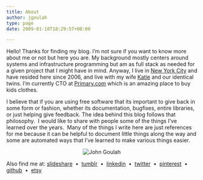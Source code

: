 ```yaml
---
title: About
author: jgoulah
type: page
date: 2009-01-10T18:29:57+00:00

---
```

Hello! Thanks for finding my blog. I&#8217;m not sure if you want to know more about me or not but here you are. My background mostly centers around systems and infrastructure programming but am as full stack as needed for a given project that I might have in mind. Anyway, I live in <a href="http://en.wikipedia.org/wiki/New_York_City" target="_blank">New York City</a> and have resided here since 2006, and live with my wife <a href="http://katiejanephoto.com" target="_blank">Katie</a> and our identical twins. I&#8217;m currently CTO at [Primary.com][1] which is an amazing place to buy kids clothes. 

I believe that if you are using free software that its important to give back in some form or fashion, whether its documentation, bugfixes, entire libraries, or just helping give feedback. The idea behind this blog follows that philosophy.  I would like to share with people some of the things I&#8217;ve learned over the years.  Many of the things I write here are just references for me because it can be helpful to document little things along the way and some are automated ways that I&#8217;ve learned to make various things easier.

<center>
  <img src="http://johngoulah.com/john-italy.jpg" alt="John Goulah" />
</center>

Also find me at: <a href="http://www.slideshare.net/jgoulah" title="slideshare" target="_blank">slideshare</a> &nbsp;&bull;&nbsp; <a href="http://johngoulah.tumblr.com" title="tumblr" target="_blank">tumblr</a> &nbsp;&bull;&nbsp; <a href="http://www.linkedin.com/in/goulah" title="linkedin" target="_blank">linkedin</a> &nbsp;&bull;&nbsp; <a href="https://twitter.com/johngoulah" title="twitter" target="_blank">twitter</a> &nbsp;&bull;&nbsp; <a href="http://pinterest.com/goulah/" title="pinterest" target="_blank">pinterest</a> &nbsp;&bull;&nbsp; <a href="https://github.com/jgoulah" title="github" target="_blank">github</a> &nbsp;&bull;&nbsp; <a href="http://www.etsy.com/people/jgoulah" title="etsy" target="_blank">etsy</a>

 [1]: https://www.primary.com